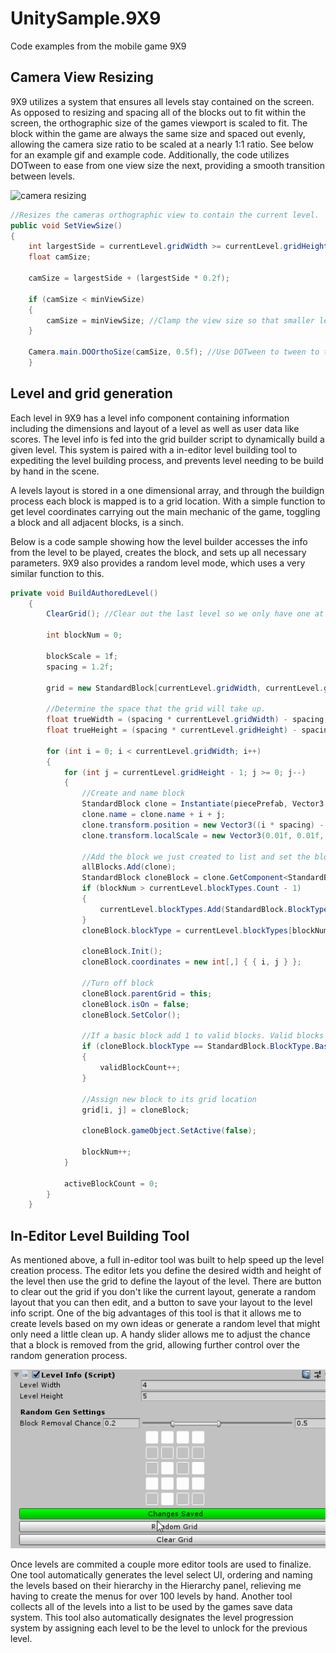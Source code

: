 # UnitySample.9X9
Code examples from the mobile game 9X9

## Camera View Resizing
9X9 utilizes a system that ensures all levels stay contained on the screen. As opposed to resizing and spacing all of the blocks out to fit within the screen, the orthographic size of the games viewport is scaled to fit. The block within the game are always the same size and spaced out evenly, allowing the camera size ratio to be scaled at a nearly 1:1 ratio. See below for an example gif and example code.
Additionally, the code utilizes DOTween to ease from one view size the next, providing a smooth transition between levels.

![camera resizing](https://github.com/gljmelton/UnitySample.9X9/blob/master/Images/CameraResizing.gif?raw=true)


```C#
//Resizes the cameras orthographic view to contain the current level.
public void SetViewSize()
{
    int largestSide = currentLevel.gridWidth >= currentLevel.gridHeight ? currentLevel.gridWidth : currentLevel.gridHeight; //determine whether the grid wide or tall
    float camSize;

    camSize = largestSide + (largestSide * 0.2f);

    if (camSize < minViewSize)
    {
        camSize = minViewSize; //Clamp the view size so that smaller levels don't fill the entire screen.
    }

    Camera.main.DOOrthoSize(camSize, 0.5f); //Use DOTween to tween to the new camera size.
    }
```

## Level and grid generation
Each level in 9X9 has a level info component containing information including the dimensions and layout of a level as well as user data like scores. The level info is fed into the grid builder script to dynamically build a given level. This system is paired with a in-editor level building tool to expediting the level building process, and prevents level needing to be build by hand in the scene.

A levels layout is stored in a one dimensional array, and through the buildign process each block is mapped is to a grid location. With a simple function to get level coordinates carrying out the main mechanic of the game, toggling a block and all adjacent blocks, is a sinch.

Below is a code sample showing how the level builder accesses the info from the level to be played, creates the block, and sets up all necessary parameters. 9X9 also provides a random level mode, which uses a very similar function to this.

```C#
private void BuildAuthoredLevel()
    {
        ClearGrid(); //Clear out the last level so we only have one at a time.

        int blockNum = 0;

        blockScale = 1f;
        spacing = 1.2f;

        grid = new StandardBlock[currentLevel.gridWidth, currentLevel.gridHeight]; //Initialize our 2D array for the grid. Blocks will be mapped to this array as they are created.

        //Determine the space that the grid will take up.
        float trueWidth = (spacing * currentLevel.gridWidth) - spacing;
        float trueHeight = (spacing * currentLevel.gridHeight) - spacing;

        for (int i = 0; i < currentLevel.gridWidth; i++)
        {
            for (int j = currentLevel.gridHeight - 1; j >= 0; j--)
            {
                //Create and name block
                StandardBlock clone = Instantiate(piecePrefab, Vector3.zero, Quaternion.identity).GetComponent<StandardBlock>();
                clone.name = clone.name + i + j;
                clone.transform.position = new Vector3((i * spacing) - (trueWidth / 2), (j * spacing) - (trueHeight / 2), 0);
                clone.transform.localScale = new Vector3(0.01f, 0.01f, 0.01f);

                //Add the block we just created to list and set the block type of this block to basic if level data doesn't say what type to make it.
                allBlocks.Add(clone);
                StandardBlock cloneBlock = clone.GetComponent<StandardBlock>();
                if (blockNum > currentLevel.blockTypes.Count - 1)
                {
                    currentLevel.blockTypes.Add(StandardBlock.BlockType.Basic);
                }
                cloneBlock.blockType = currentLevel.blockTypes[blockNum];

                cloneBlock.Init();
                cloneBlock.coordinates = new int[,] { { i, j } };

                //Turn off block
                cloneBlock.parentGrid = this;
                cloneBlock.isOn = false;
                cloneBlock.SetColor();

                //If a basic block add 1 to valid blocks. Valid blocks count toward level completion percent.
                if (cloneBlock.blockType == StandardBlock.BlockType.Basic)
                {
                    validBlockCount++;
                }

                //Assign new block to its grid location
                grid[i, j] = cloneBlock;

                cloneBlock.gameObject.SetActive(false);

                blockNum++;
            }

            activeBlockCount = 0;
        }
    }
```

## In-Editor Level Building Tool
As mentioned above, a full in-editor tool was built to help speed up the level creation process. The editor lets you define the desired width and height of the level then use the grid to define the layout of the level. There are button to clear out the grid if you don't like the current layout, generate a random layout that you can then edit, and a button to save your layout to the level info script.
One of the big advantages of this tool is that it allows me to create levels based on my own ideas or generate a random level that might only need a little clean up. A handy slider allows me to adjust the chance that a block is removed from the grid, allowing further control over the random generation process. 

![inspector level editor](https://github.com/gljmelton/UnitySample.9X9/blob/master/Images/LevelEditorTool.gif?raw=true)

Once levels are commited a couple more editor tools are used to finalize. One tool automatically generates the level select UI, ordering and naming the levels based on their hierarchy in the Hierarchy panel, relieving me having to create the menus for over 100 levels by hand. Another tool collects all of the levels into a list to be used by the games save data system. This tool also automatically designates the level progression system by assigning each level to be the level to unlock for the previous level.
